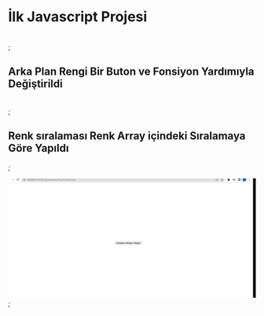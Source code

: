 <h1>İlk Javascript Projesi</h1> </br>;

<h2>Arka Plan Rengi Bir Buton ve Fonsiyon Yardımıyla Değiştirildi</h2>  </br>;

<h2>Renk sıralaması Renk Array içindeki Sıralamaya Göre Yapıldı </h2>;

![](screen.gif);
